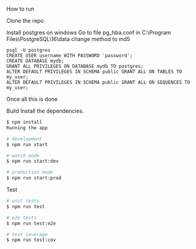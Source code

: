 How to run 

Clone the repo 

Install postgres
on windows 
Go to file pg_hba.conf in C:\Program Files\PostgreSQL\16\data change method to md5
```
psql -U postgres
CREATE USER username WITH PASSWORD 'password';
CREATE DATABASE mydb;
GRANT ALL PRIVILEGES ON DATABASE mydb TO postgres;
ALTER DEFAULT PRIVILEGES IN SCHEMA public GRANT ALL ON TABLES TO my_user;
ALTER DEFAULT PRIVILEGES IN SCHEMA public GRANT ALL ON SEQUENCES TO my_user;
```

Once all this is done

Build
Install the dependencies.
```bash
$ npm install
Running the app

# development
$ npm run start

# watch mode
$ npm run start:dev

# production mode
$ npm run start:prod
```

Test
```bash
# unit tests
$ npm run test

# e2e tests
$ npm run test:e2e

# test coverage
$ npm run test:cov
```
